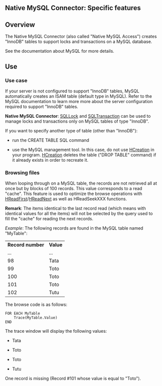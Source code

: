 
## Native MySQL Connector: Specific features
			



<a name="NOTE1"></a>
<a name="NOTE1_1"></a>


## Overview
<a name="overview_ELTTEXTE000147"></a>
The Native MySQL Connector (also called "Native MySQL Access") creates "InnoDB" tables to support locks and transactions on a MySQL database. 

See the documentation about MySQL for more details.

<a name="NOTE2"></a>
<a name="NOTE2_1"></a>


## Use
<a name="use_ELTTEXTE000171"></a>


### Use case
<a name="use_case_ELTPARAGRAPHE000020"></a>

If your server is not configured to support "InnoDB" tables, MySQL automatically creates an ISAM table (default type in MySQL). Refer to the MySQL documentation to learn more more about the server configuration required to support "InnoDB" tables.

**Native MySQL Connector**: [SQLLock](../WDLang4/3072003.md) and [SQLTransaction](../WDLang4/3072029.md) can be used to manage locks and transactions only on MySQL tables of type "InnoDB".

If you want to specify another type of table (other than "InnoDB"):

- run the CREATE TABLE SQL command

- use the MySQL management tool. In this case, do not use [HCreation](../WDLang4/3044255.md) in your program. [HCreation](../WDLang4/3044255.md) deletes the table ("DROP TABLE" command) if it already exists in order to recreate it.



<a name="NOTE2_2"></a>


### Browsing files
<a name="browsing_files_ELTPARAGRAPHE000046"></a>

When looping through on a MySQL table, the records are not retrieved all at once but by blocks of 100 records. This value corresponds to a read "cache". This feature is used to optimize the browse operations with [HReadFirst](../WDLang4/3044051.md)/[HReadNext](../WDLang4/3044037.md) as well as HReadSeekXXX functions.

**Remark**:  The items identical to the last record read (which means with identical values for all the items) will not be selected by the query used to fill the "cache" for reading the next records.

*Example*: The following records are found in the MySQL table named "MyTable":


|   |   |
| --- | --- |
| **Record number** | **Value** |
| ... | ... |
| 98 | Tata |
| 99 | Toto |
| 100 | Toto |
| 101 | Toto |
| 102 | Tutu |

The browse code is as follows:


```wl
FOR EACH MyTable
	Trace(MyTable.Value)
END
```


The trace window will display the following values:

- Tata

- Toto

- Toto

- Tutu




One record is missing (Record #101 whose value is equal to "Toto").


